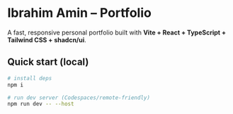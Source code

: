 # Ibrahim Amin – Portfolio

A fast, responsive personal portfolio built with **Vite + React + TypeScript + Tailwind CSS + shadcn/ui**.

## Quick start (local)

```sh
# install deps
npm i

# run dev server (Codespaces/remote-friendly)
npm run dev -- --host

